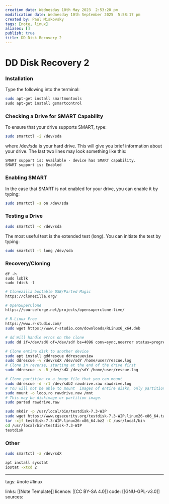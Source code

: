 ```yaml
---
creation date: Wednesday 10th May 2023  2:53:20 pm
modification date: Wednesday 10th September 2025  5:58:17 pm
created by: Paul Miskovsky
tags: [note, linux]
aliases: []
publish: true
title: DD Disk Recovery 2
---
```


# DD Disk Recovery 2

### Installation

Type the following into the terminal:

```sh
sudo apt-get install smartmontools 
sudo apt-get install gsmartcontrol
```

### Checking a Drive for SMART Capability

To ensure that your drive supports SMART, type:

```sh
sudo smartctl -i /dev/sda 
```

where /dev/sda is your hard drive. This will give you brief information about your drive. The last two lines may look something like this:

```
SMART support is: Available - device has SMART capability.
SMART support is: Enabled 
```

### Enabling SMART

In the case that SMART is not enabled for your drive, you can enable it by typing:

```sh
sudo smartctl -s on /dev/sda 
```

### Testing a Drive

```sh
sudo smartctl -c /dev/sda 
```
The most useful test is the extended test (long). You can initiate the test by typing:

```sh
sudo smartctl -t long /dev/sda
```

### Recovery/Cloning

```
df -h
sudo lsblk
sudo fdisk -l
```

```sh
# Clonezilla bootable USB/Parted Magic
https://clonezilla.org/

# OpenSuperClone
https://sourceforge.net/projects/opensuperclone-live/

# R-Linux Free
https://www.r-studio.com/
sudo wget https://www.r-studio.com/downloads/RLinux6_x64.deb
```

```sh
# dd Will handle erros on the clone
sudo dd if=/dev/sdX of=/dev/sdY bs=4096 conv=sync,noerror status=progress  
```

```sh
# Clone entire disk to another device 
sudo apt install gddrescue ddrescueview
sudo ddrescue -v /dev/sdX /dev/sdY /home/user/rescue.log
# Clone in reverse, starting at the end of the drive first
sudo ddrescue -v -R /dev/sdX /dev/sdY /home/user/rescue.log

# Clone partition to a image file that you can mount
sudo ddrescue -d -r1 /dev/sdb2 rawdrive.raw rawdrive.log
# You will not be able to mount  images of entire disks, only partitions.
sudo mount -o loop,ro rawdrive.raw /mnt
# This may be diskimage or partition image.
sudo parted rawdrive.raw
```

```sh
sudo mkdir -p /usr/local/bin/testdisk-7.3-WIP
sudo wget https://www.cgsecurity.org/testdisk-7.3-WIP.linux26-x86_64.tar.bz2
tar -xjf testdisk-7.3-WIP.linux26-x86_64.bz2 -C /usr/local/bin
cd /usr/local/bin/testdisk-7.3-WIP
testdisk
```

### Other

```sh
sudo smartctl -a /dev/sdX  
```

```sh
apt install sysstat  
iostat -xtcd 2
```

---
tags: #note #linux

links: [[Note Template]]
licence: [[CC BY-SA 4.0]]
code: [[GNU-GPL-v3.0]]
sources: